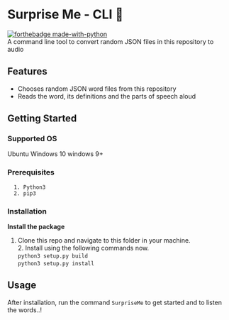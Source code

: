 # Surprise Me - CLI :musical_score:

[![forthebadge made-with-python](http://ForTheBadge.com/images/badges/made-with-python.svg)](https://www.python.org/)  
A command line tool to convert random JSON files in this repository to audio

## Features
* Chooses random JSON word files from this repository
* Reads the word, its definitions and the parts of speech aloud

## Getting Started

### Supported OS
Ubuntu
Windows 10
windows 9+

### Prerequisites

```
  1. Python3
  2. pip3
```

### Installation

**Install the package**

1. Clone this repo and navigate to this folder in your machine.  
        2. Install using the following commands now.   
            `python3 setup.py build`  
            `python3 setup.py install` 
            
## Usage 

After installation, run the command ```SurpriseMe``` to get started and to listen the words..!
